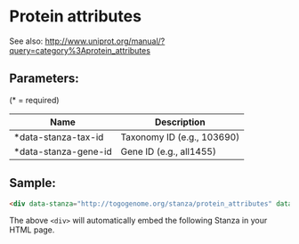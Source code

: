 Protein attributes
==================

See also: http://www.uniprot.org/manual/?query=category%3Aprotein_attributes

## Parameters:

(* = required)

| Name                   | Description                 |
|------------------------|-----------------------------|
| *data-stanza-tax-id    | Taxonomy ID (e.g., 103690)  |
| *data-stanza-gene-id   | Gene ID (e.g., all1455)     |

## Sample:

```html
<div data-stanza="http://togogenome.org/stanza/protein_attributes" data-stanza-tax-id="103690" data-stanza-gene-id="all1455"></div>
```

The above `<div>` will automatically embed the following Stanza in your HTML page.

<div data-stanza="/stanza/protein_attributes" data-stanza-tax-id="103690" data-stanza-gene-id="all1455"></div>
